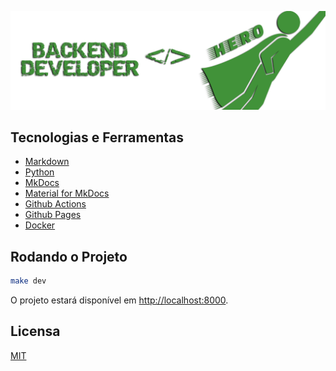 <div align='justify'>

![](./.github/assets/cover.png)

## **Tecnologias e Ferramentas**

- [Markdown]()
- [Python]()
- [MkDocs](https://www.mkdocs.org/)
- [Material for MkDocs](https://squidfunk.github.io/mkdocs-material/)
- [Github Actions]()
- [Github Pages]()
- [Docker]()

## **Rodando o Projeto**

```sh
make dev
```

O projeto estará disponível em [http://localhost:8000](http://localhost:8000/).

## **Licensa**

[MIT](./LICENSE)

</div>
